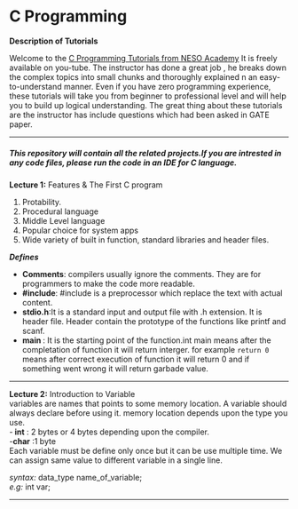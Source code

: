 # C Programming

**Description of Tutorials**<br>

Welcome to the [C Programming Tutorials from NESO Academy](https://www.youtube.com/watch?v=s0g4ty29Xgg&list=PLBlnK6fEyqRh6isJ01MBnbNpV3ZsktSyS) It is freely available on you-tube. The instructor has done a great job , he breaks down the complex topics into small chunks and thoroughly explained n an easy-to-understand manner. 
 Even if you have zero programming experience, these tutorials will take you from beginner to professional level and will help you to build up logical understanding. The great thing about these tutorials are the instructor has include questions which had been asked in GATE paper.

**************************************************************

##### This repository will contain all the related projects.If you are intrested in any code files, please run the code in an IDE for C language.

<b>Lecture 1:</b> Features & The First C program
1. Protability.
2. Procedural language
3. Middle Level language
4. Popular  choice for system apps
5. Wide variety of built in function, standard libraries and header files.<br>

  <b>*Defines*</b>
   - <b>Comments</b>: compilers usually ignore the comments. They are for programmers to make the code more readable.
   - <b>#include</b>: #include is a preprocessor which replace the text with actual content.
   - <b>stdio.h</b>:It is a standard input and output file with .h extension. It is header file. Header contain the prototype of the           functions like printf and scanf.
   - <b>main </b>: It is the starting point of the function.int main means after the completation of function it will return interger. for example `return 0` means after correct execution of function it will return 0 and if something went wrong it will return garbade value.
   <hr>

<b>Lecture 2:</b> Introduction to Variable<br>
 variables are names that points to some memory location. A variable should always declare before using it. memory location depends upon the type you use.<br>
      -<b> int</b> : 2 bytes or 4 bytes depending upon the compiler.<br>
      -<b>char</b> :1 byte<br>
Each variable must be define only once but it can be use multiple time. We can assign same value to different variable in a single line.<br>

   *syntax:* data_type name_of_variable;<br>
   *e.g:*     int var;
<hr>

